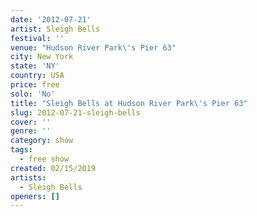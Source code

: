 ```yaml
---
date: '2012-07-21'
artist: Sleigh Bells
festival: ''
venue: "Hudson River Park\'s Pier 63"
city: New York
state: 'NY'
country: USA
price: free
solo: 'No'
title: "Sleigh Bells at Hudson River Park\'s Pier 63"
slug: 2012-07-21-sleigh-bells
cover: ''
genre: ''
category: show
tags:
  - free show
created: 02/15/2019
artists:
  - Sleigh Bells
openers: []
---
```

